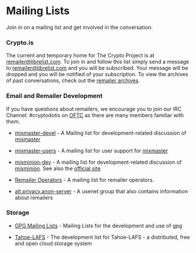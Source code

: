 # Mailing Lists

Join in on a mailing list and get involved in the conversation.

### Crypto.is

The current and temporary home for The Crypto Project is at remailer@librelist.com. To join in and follow this list simply send a message to remailer@librelist.com and you will be subscribed. Your message will be
dropped and you will be notified of your subscription. To view the archives of past conversations, check out the [remailer archives][1].

   [1]: http://librelist.com/browser/remailer/

### Email and Remailer Development

If you have questions about remailers, we encourage you to join our IRC Channel: #cryptodotis on [OFTC](http://www.oftc.net/oftc/) as there are many members familiar with them.

 - [mixmaster-devel][2] - A Mailing list for development-related discussion of [mixmaster](http://en.wikipedia.org/wiki/Mixmaster_anonymous_remailer)
 - [mixmaster-users][3] - A mailing list for user support for [mixmaster](http://en.wikipedia.org/wiki/Mixmaster_anonymous_remailer)
 - [mixminion-dev][4] - A mailing list for development-related discussion of [mixminion](http://en.wikipedia.org/wiki/Mixminion).  See also the [official site](http://mixminion.net/)
 - [Remailer Operators][5] - A mailing list for remailer operators.
 - [alt.privacy.anon-server](http://groups.google.com/group/alt.privacy.anon-server/topics) - A usenet group that also contains information about remailers

   [2]: http://sourceforge.net/mailarchive/forum.php?forum_name=mixmaster-devel
   [3]: http://sourceforge.net/mailarchive/forum.php?forum_name=mixmaster-users
   [4]: http://archives.seul.org/mixminion/dev/
   [5]: http://lists.mixmin.net/mailman/listinfo/remops

### Storage

 - [GPG Mailing Lists][6] - Mailing Lists for the development and use of gpg
 - [Tahoe-LAFS][7] - The development list for Tahoe-LAFS - a distributed, free and open cloud storage system

   [6]: http://www.gnupg.org/documentation/mailing-lists.en.html
   [7]: http://tahoe-lafs.org/cgi-bin/mailman/listinfo/tahoe-dev

